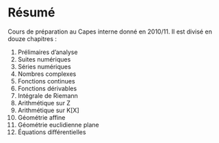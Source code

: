 # Résumé

Cours de préparation au Capes interne donné en 2010/11. Il est divisé en douze
chapitres :

1. Prélimaires d’analyse
2. Suites numériques
3. Séries numériques
4. Nombres complexes
5. Fonctions continues
6. Fonctions dérivables
7. Intégrale de Riemann
8. Arithmétique sur Z
9. Arithmétique sur K[X]
10. Géométrie affine
11. Géométrie euclidienne plane
12. Équations différentielles
